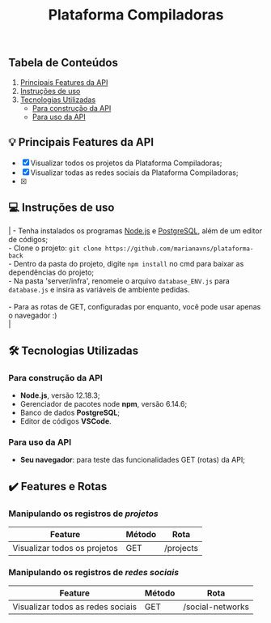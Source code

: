 
# <h1 align="center"> Plataforma Compiladoras

</h1>
 <br>

## Tabela de Conteúdos

1. [Principais Features da API](#-Principais-Features-da-API)
2. [Instruções de uso](#-Instruções-de-uso)
3. [Tecnologias Utilizadas](#-Tecnologias-Utilizadas)
   - [Para construção da API](#Para-construção-da-API)
   - [Para uso da API](#Para-uso-da-API)


## 💡 Principais Features da API

- [x] Visualizar todos os projetos da Plataforma Compiladoras;
- [x] Visualizar todas as redes sociais da Plataforma Compiladoras;
- [x]

## 💻 Instruções de uso

| - Tenha instalados os programas [Node.js](https://nodejs.org/en/download/) e [PostgreSQL](https://www.postgresql.org/download/), além de um editor de códigos; <br />- Clone o projeto: `git clone https://github.com/marianavns/plataforma-back`<br />- Dentro da pasta do projeto, digite `npm install` no cmd para baixar as dependências do projeto;<br />- Na pasta 'server/infra', renomeie o arquivo `database_ENV.js` para `database.js` e insira as variáveis de ambiente pedidas.<br /><br />- Para as rotas de GET, configuradas por enquanto, você pode usar apenas o navegador :)<br /> |

## 🛠️ Tecnologias Utilizadas

### Para construção da API

- **Node.js**, versão 12.18.3;
- Gerenciador de pacotes node **npm**, versão 6.14.6;
- Banco de dados **PostgreSQL**;
- Editor de códigos **VSCode**.

### Para uso da API

- **Seu navegador**: para teste das funcionalidades GET (rotas) da API;

## ✔️ Features e Rotas

### Manipulando os registros de *projetos*

| Feature                                                      | Método | Rota                        |
| ------------------------------------------------------------ | ------ | --------------------------- |
| Visualizar todos os projetos                    | GET    | /projects                      |


### Manipulando os registros de *redes sociais*

| Feature                                                      | Método | Rota                        |
| ------------------------------------------------------------ | ------ | --------------------------- |
| Visualizar todos as redes sociais                    | GET    | /social-networks                      |

